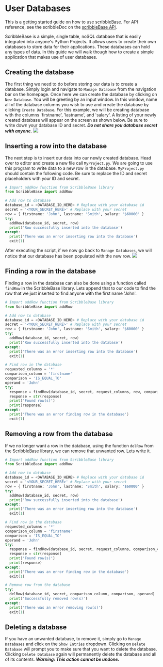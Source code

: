 # User Databases
This is a getting started guide on how to use scribbleBase. For API reference, see the scribbleDoc on the [scribbleBase API](./reference/index.md).

ScribbleBase is a simple, single table, noSQL database that is easily integrated into anyone's Python Projects. It allows users to create their own databases to store data for their applications. These databases can hold any types of data. In this guide we will walk though how to create a simple application that makes use of user databases.

## Creating the database
The first thing we need to do before storing our data is to create a database. Simply login and navigate to `Manage Database` from the navigation bar on the homepage.
Once here we can create the database by clicking on `New Database`. You will be greeting by an input window. In this window, name all of the database columns you wish to use and create the database by clicking `Create Database`. For this example, we will be creating  database with the columns 'firstname', 'lastname', and 'salary'. A listing of your newly created database will appear on the screen as shown below. Be sure to write down your database ID and secret. ***Do not share you database secret with anyone.***
![](/user-databases/CreatingTheDatabase1.png)

## Inserting a row into the database
The next step is to insert our data into our newly created database. Head over to editor and create a new file call `MyProject.py`. We are going to use this program to write data to a new row in the database. `MyProject.py` should contain the following code. Be sure to replace the ID and secret placeholders with your ID and secret.
```python
# Import addRow function from ScribbleBase library
from ScribbleBase import addRow

# Add row to database
database_id = <DATABASE_ID_HERE> # Replace with your database id
secret = '<YOUR_SECRET_HERE>' # Replace with your secret
row = { firstname: 'John', lastname: 'Smith', salary: '$60000' }
try:
  addRow(database_id, secret, row)
  print('Row successfully inserted into the database')
except:
  print('There was an error inserting row into the database')
  exit(1)
```
After executing the script, if we now go back to `Manage Databases`, we will notice that our database has been populated with the new row.
![](/user-databases/InsertARowIntoTheDatabase1.png)

## Finding a row in the database
Finding a row in the database can also be done using a function called `findRow` in the ScribbleBase library. Lets append that to our code to find the row that we just inserted to find anyone with the first name 'John'.
```python
# Import addRow function from ScribbleBase library
from ScribbleBase import addRow

# Add row to database
database_id = <DATABASE_ID_HERE> # Replace with your database id
secret = '<YOUR_SECRET_HERE>' # Replace with your secret
row = { firstname: 'John', lastname: 'Smith', salary: '$60000' }
try:
  addRow(database_id, secret, row)
  print('Row successfully inserted into the database')
except:
  print('There was an error inserting row into the database')
  exit(1)

# Find row in the database
requested_columns = '*'
comparison_column = 'firstname'
comparison = 'IS_EQUAL_TO'
operand = 'John'
try:
  response = findRow(database_id, secret, request_columns, row, comparison_column comparison, operand)
  response = str(response)
  print('Found row(s)')
  print(response)
except:
  print('There was an error finding row in the database')
  exit(1)
```

## Removing a row from the database
If we no longer want a row in the database, using the function `delRow` from the ScribbleBase library, we can remove that unwanted row. Lets write it.
```python
# Import addRow function from ScribbleBase library
from ScribbleBase import addRow

# Add row to database
database_id = <DATABASE_ID_HERE> # Replace with your database id
secret = '<YOUR_SECRET_HERE>' # Replace with your secret
row = { firstname: 'John', lastname: 'Smith', salary: '$60000' }
try:
  addRow(database_id, secret, row)
  print('Row successfully inserted into the database')
except:
  print('There was an error inserting row into the database')
  exit(1)

# Find row in the database
requested_columns = '*'
comparison_column = 'firstname'
comparison = 'IS_EQUAL_TO'
operand = 'John'
try:
  response = findRow(database_id, secret, request_columns, comparison_column, comparison, operand)
  response = str(response)
  print('Found row(s)')
  print(response)
except:
  print('There was an error finding row in the database')
  exit(1)

# Remove row from the database
try:
  delRow(database_id, secret, comparison_column, comparison, operand)
  print('Successfully removed row(s)')
except:
  print('There was an error removing row(s)')
  exit(1)
```

## Deleting a database
If you have an unwanted database, to remove it, simply go to `Manage Databases` and click on the `Show Entries` dropdown. Clicking on `Delete Database` will prompt you to make sure that you want to delete the database. Clicking `Delete Database` again will permanently delete the database and all of its contents. ***Warning: This action cannot be undone.***
